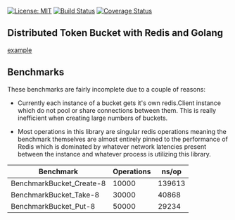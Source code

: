 [![License: MIT](https://img.shields.io/badge/License-MIT-yellow.svg)](https://opensource.org/licenses/MIT) [![Build Status](https://travis-ci.org/b3ntly/distributed-token-bucket.svg?branch=master)](https://travis-ci.org/b3ntly/distributed-token-bucket) [![Coverage Status](https://coveralls.io/repos/github/b3ntly/distributed-token-bucket/badge.svg?branch=master)](https://coveralls.io/github/b3ntly/distributed-token-bucket?branch=master)

## Distributed Token Bucket with Redis and Golang

[example](./examples/server.go)

## Benchmarks

These benchmarks are fairly incomplete due to a couple of reasons:

* Currently each instance of a bucket gets it's own redis.Client instance which do not
pool or share connections between them. This is really inefficient when creating large 
numbers of buckets.

* Most operations in this library are singular redis operations meaning the benchmark themselves are almost 
entirely pinned to the performance of Redis which is dominated by whatever
network latencies present between the instance and whatever process is 
utilizing this library.




| Benchmark                | Operations | ns/op  |
|--------------------------|------------|--------|
| BenchmarkBucket_Create-8 | 10000      | 139613 |
| BenchmarkBucket_Take-8   | 30000      | 40868  |
| BenchmarkBucket_Put-8    | 50000      | 29234  |
